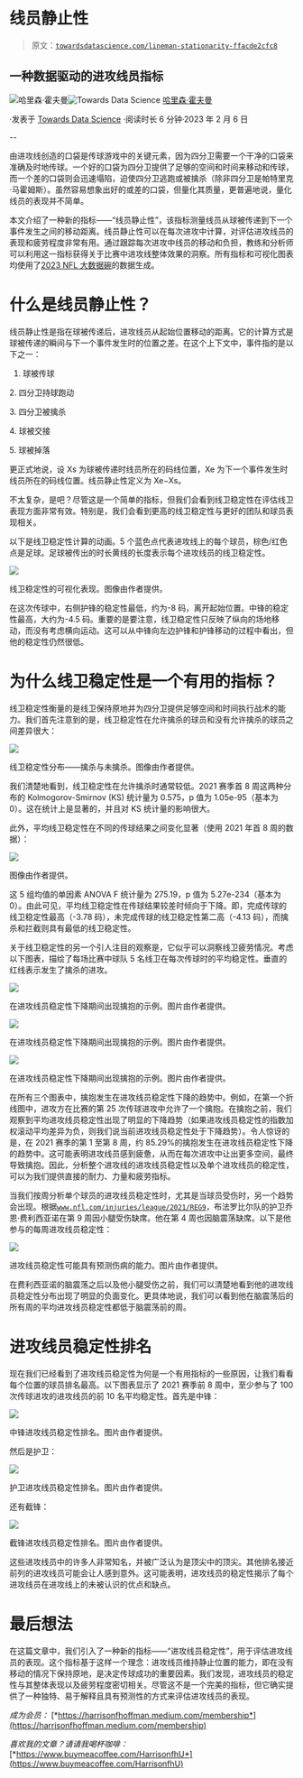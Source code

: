 # 线员静止性

> 原文：[`towardsdatascience.com/lineman-stationarity-ffacde2cfc8`](https://towardsdatascience.com/lineman-stationarity-ffacde2cfc8)

## 一种数据驱动的进攻线员指标

[](https://harrisonfhoffman.medium.com/?source=post_page-----ffacde2cfc8--------------------------------)![哈里森·霍夫曼](https://harrisonfhoffman.medium.com/?source=post_page-----ffacde2cfc8--------------------------------)[](https://towardsdatascience.com/?source=post_page-----ffacde2cfc8--------------------------------)![Towards Data Science](https://towardsdatascience.com/?source=post_page-----ffacde2cfc8--------------------------------) [哈里森·霍夫曼](https://harrisonfhoffman.medium.com/?source=post_page-----ffacde2cfc8--------------------------------)

·发表于 [Towards Data Science](https://towardsdatascience.com/?source=post_page-----ffacde2cfc8--------------------------------) ·阅读时长 6 分钟·2023 年 2 月 6 日

--

由进攻线创造的口袋是传球游戏中的关键元素，因为四分卫需要一个干净的口袋来准确及时地传球。一个好的口袋为四分卫提供了足够的空间和时间来移动和传球，而一个差的口袋则会迅速塌陷，迫使四分卫逃跑或被擒杀（除非四分卫是帕特里克·马霍姆斯）。虽然容易想象出好的或差的口袋，但量化其质量，更普遍地说，量化线员的表现并不简单。

本文介绍了一种新的指标——“线员静止性”，该指标测量线员从球被传递到下一个事件发生之间的移动距离。线员静止性可以在每次进攻中计算，对评估进攻线员的表现和疲劳程度非常有用。通过跟踪每次进攻中线员的移动和负担，教练和分析师可以利用这一指标获得关于比赛中进攻线整体效果的洞察。所有指标和可视化图表均使用了[2023 NFL 大数据碗](https://www.kaggle.com/competitions/nfl-big-data-bowl-2023)的数据生成。

# 什么是线员静止性？

线员静止性是指在球被传递后，进攻线员从起始位置移动的距离。它的计算方式是球被传递的瞬间与下一个事件发生时的位置之差。在这个上下文中，事件指的是以下之一：

1.  球被传球

2\. 四分卫持球跑动

3\. 四分卫被擒杀

4\. 球被交接

5\. 球被掉落

更正式地说，设 Xs 为球被传递时线员所在的码线位置，Xe 为下一个事件发生时线员所在的码线位置。线员静止性定义为 Xe−Xs。

不太复杂，是吧？尽管这是一个简单的指标，但我们会看到线卫稳定性在评估线卫表现方面非常有效。特别是，我们会看到更高的线卫稳定性与更好的团队和球员表现相关。

以下是线卫稳定性计算的动画。5 个蓝色点代表进攻线上的每个球员，棕色/红色点是足球。足球被传出的时长黄线的长度表示每个进攻线员的线卫稳定性。

![](img/326fe61fbd61047c5ae6c6851f94145f.png)

线卫稳定性的可视化表现。图像由作者提供。

在这次传球中，右侧护锋的稳定性最低，约为-8 码，离开起始位置。中锋的稳定性最高，大约为-4.5 码。重要的是要注意，线卫稳定性只反映了纵向的场地移动，而没有考虑横向运动。这可以从中锋向左边护锋和护锋移动的过程中看出，但他的稳定性仍然很低。

# 为什么线卫稳定性是一个有用的指标？

线卫稳定性衡量的是线卫保持原地并为四分卫提供足够空间和时间执行战术的能力。我们首先注意到的是，线卫稳定性在允许擒杀的球员和没有允许擒杀的球员之间差异很大：

![](img/5737c118a9b402e02725c2c9651e108a.png)

线卫稳定性分布——擒杀与未擒杀。图像由作者提供。

我们清楚地看到，线卫稳定性在允许擒杀时通常较低。2021 赛季首 8 周这两种分布的 Kolmogorov-Smirnov (KS) 统计量为 0.575，p 值为 1.05e-95（基本为 0）。这在统计上是显著的，并且对 KS 统计量的影响很大。

此外，平均线卫稳定性在不同的传球结果之间变化显著（使用 2021 年首 8 周的数据）：

![](img/77cf8a87ce630fe9df033bc3ba7a972c.png)

图像由作者提供。

这 5 组均值的单因素 ANOVA F 统计量为 275.19，p 值为 5.27e-234（基本为 0）。由此可见，平均线卫稳定性在传球结果较差时倾向于下降。即，完成传球的线卫稳定性最高（-3.78 码），未完成传球的线卫稳定性第二高（-4.13 码），而擒杀和拦截则具有最低的线卫稳定性。

关于线卫稳定性的另一个引人注目的观察是，它似乎可以洞察线卫疲劳情况。考虑以下图表，描绘了每场比赛中球队 5 名线卫在每次传球时的平均稳定性。垂直的红线表示发生了擒杀的进攻。

![](img/fcd83ee6366e31b49427201ac6b1ead6.png)

在进攻线员稳定性下降期间出现擒抱的示例。图片由作者提供。

![](img/617febf9c54d256696b5812de9190920.png)

在进攻线员稳定性下降期间出现擒抱的示例。图片由作者提供。

![](img/a659bed22f74f4b4f5fe3433ee9313ae.png)

在进攻线员稳定性下降期间出现擒抱的示例。图片由作者提供。

在所有三个图表中，擒抱发生在进攻线员稳定性下降的趋势中。例如，在第一个折线图中，进攻方在比赛的第 25 次传球进攻中允许了一个擒抱。在擒抱之前，我们观察到平均进攻线员稳定性出现了明显的下降趋势（如果进攻线员稳定性的指数加权滚动平均差异为负，则我们说当前进攻线员稳定性处于下降趋势）。令人惊讶的是，在 2021 赛季的第 1 至第 8 周，约 85.29%的擒抱发生在进攻线员稳定性下降的趋势中。这可能表明进攻线员感到疲惫，从而在每次进攻中让出更多空间，最终导致擒抱。因此，分析整个进攻线的进攻线员稳定性以及单个进攻线员的稳定性，可以为我们提供直接的耐力、力量和疲劳指标。

当我们按周分析单个球员的进攻线员稳定性时，尤其是当球员受伤时，另一个趋势会出现。根据[`www.nfl.com/injuries/league/2021/REG9`](https://www.nfl.com/injuries/league/2021/REG9)，布法罗比尔队的护卫乔恩·费利西亚诺在第 9 周因小腿受伤缺席。他在第 4 周也因脑震荡缺席。以下是他参与的每周进攻线员稳定性：

![](img/f233544ea02fd972cddb49dc4c17605a.png)

进攻线员稳定性可能具有预测伤病的能力。图片由作者提供。

在费利西亚诺的脑震荡之后以及他小腿受伤之前，我们可以清楚地看到他的进攻线员稳定性分布出现了明显的负面变化。更具体地说，我们可以看到他在脑震荡后的所有周的平均进攻线员稳定性都低于脑震荡前的周。

# 进攻线员稳定性排名

现在我们已经看到了进攻线员稳定性为何是一个有用指标的一些原因，让我们看看每个位置的球员排名最高。以下图表显示了 2021 赛季前 8 周中，至少参与了 100 次传球进攻的进攻线员的前 10 名平均稳定性。首先是中锋：

![](img/bb797cf50e55e29cc186488ce5fa2ba7.png)

中锋进攻线员稳定性排名。图片由作者提供。

然后是护卫：

![](img/cf9cb393697c79102908ad2d21c368bb.png)

护卫进攻线员稳定性排名。图片由作者提供。

还有截锋：

![](img/63943860b225d6c8799f677407e961dc.png)

截锋进攻线员稳定性排名。图片由作者提供。

这些进攻线员中的许多人非常知名，并被广泛认为是顶尖中的顶尖。其他排名接近前列的进攻线员可能会让人感到意外。这可能表明，进攻线员的稳定性揭示了每个进攻线员在进攻线上的未被认识的优点和缺点。

# 最后想法

在这篇文章中，我们引入了一种新的指标——“进攻线员稳定性”，用于评估进攻线员的表现。这个指标基于这样一个理念：进攻线员维持静止位置的能力，即在没有移动的情况下保持原地，是决定传球成功的重要因素。我们发现，进攻线员的稳定性与其整体表现以及疲劳程度密切相关。尽管这不是一个完美的指标，但它确实提供了一种独特、易于解释且具有预测性的方式来评估进攻线员的表现。

*成为会员：* [*https://harrisonfhoffman.medium.com/membership*](https://harrisonfhoffman.medium.com/membership)

*喜欢我的文章？请请我喝杯咖啡：* [*https://www.buymeacoffee.com/HarrisonfhU*](https://www.buymeacoffee.com/HarrisonfhU)
